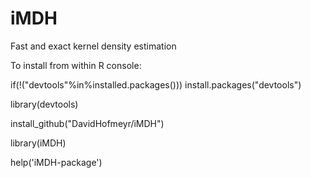 # iMDH

Fast and exact kernel density estimation

To install from within R console:

if(!("devtools"%in%installed.packages())) install.packages("devtools")

library(devtools)

install_github("DavidHofmeyr/iMDH")

library(iMDH)

help('iMDH-package')
